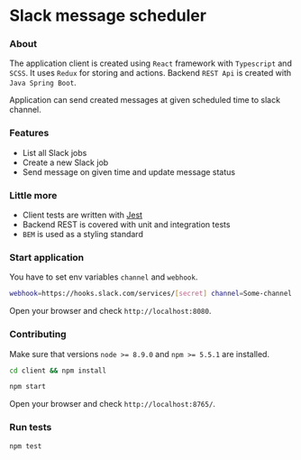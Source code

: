 # Slack message scheduler

### About

The application client is created using `React` framework with `Typescript` and `SCSS`. It uses `Redux` for storing and actions. Backend `REST Api` is created with `Java Spring Boot`.

Application can send created messages at given scheduled time to slack channel.

### Features


- List all Slack jobs
- Create a new Slack job
- Send message on given time and update message status


### Little more


- Client tests are written with [Jest](https://facebook.github.io/jest/)
- Backend REST is covered with unit and integration tests
- `BEM` is used as a styling standard


### Start application

You have to set env variables `channel` and `webhook`.


```bash
webhook=https://hooks.slack.com/services/[secret] channel=Some-channel ./mvnw spring-boot:run

```

Open your browser and check `http://localhost:8080`.

### Contributing


Make sure that versions `node >= 8.9.0` and `npm >= 5.5.1` are installed.

```bash
cd client && npm install
```

```bash
npm start
```

Open your browser and check `http://localhost:8765/`.

### Run tests

```bash
npm test
```

